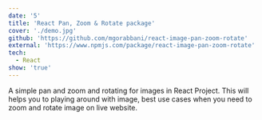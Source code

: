 ```yaml
---
date: '5'
title: 'React Pan, Zoom & Rotate package'
cover: './demo.jpg'
github: 'https://github.com/mgorabbani/react-image-pan-zoom-rotate'
external: 'https://www.npmjs.com/package/react-image-pan-zoom-rotate'
tech:
  - React
show: 'true'
---
```


A simple pan and zoom and rotating for images in React Project. This will helps you to playing around with image, best use cases when you need to zoom and rotate image on live website.
